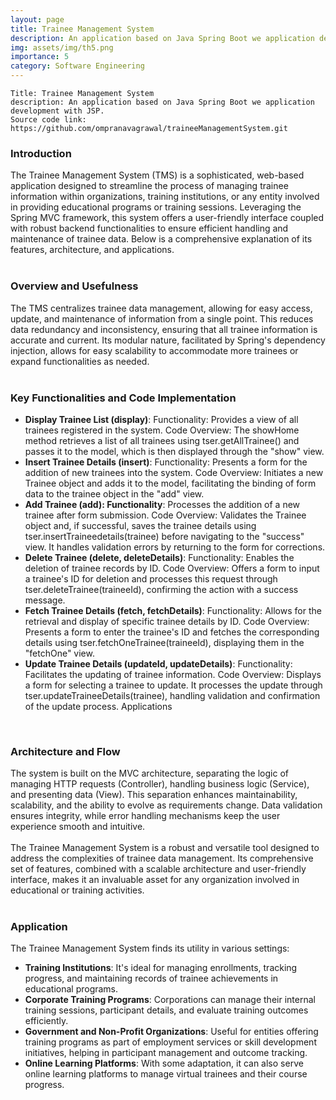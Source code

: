 ```yaml
---
layout: page
title: Trainee Management System
description: An application based on Java Spring Boot we application development with JSP.
img: assets/img/th5.png
importance: 5
category: Software Engineering
---
```


    Title: Trainee Management System
    description: An application based on Java Spring Boot we application development with JSP.
    Source code link: https://github.com/ompranavagrawal/traineeManagementSystem.git

<div class="row"><h3>Introduction</h3></div>
<div class="row">
    The Trainee Management System (TMS) is a sophisticated, web-based application designed to streamline the process of managing trainee information within organizations, training institutions, or any entity involved in providing educational programs or training sessions. Leveraging the Spring MVC framework, this system offers a user-friendly interface coupled with robust backend functionalities to ensure efficient handling and maintenance of trainee data. Below is a comprehensive explanation of its features, architecture, and applications.
</div><br>
<div class="row"><h3>Overview and Usefulness</h3></div>
<div class="row">
    The TMS centralizes trainee data management, allowing for easy access, update, and maintenance of information from a single point. This reduces data redundancy and inconsistency, ensuring that all trainee information is accurate and current. Its modular nature, facilitated by Spring's dependency injection, allows for easy scalability to accommodate more trainees or expand functionalities as needed.
</div><br>
<div class="row"><h3>Key Functionalities and Code Implementation</h3></div>
<div class="row">
    <ul>
        <li><b>Display Trainee List (display)</b>: Functionality: Provides a view of all trainees registered in the system. Code Overview: The showHome method retrieves a list of all trainees using tser.getAllTrainee() and passes it to the model, which is then displayed through the "show" view.</li>
        <li><b>Insert Trainee Details (insert)</b>: Functionality: Presents a form for the addition of new trainees into the system. Code Overview: Initiates a new Trainee object and adds it to the model, facilitating the binding of form data to the trainee object in the "add" view.</li>
        <li><b>Add Trainee (add): Functionality</b>: Processes the addition of a new trainee after form submission. Code Overview: Validates the Trainee object and, if successful, saves the trainee details using tser.insertTraineedetails(trainee) before navigating to the "success" view. It handles validation errors by returning to the form for corrections.</li>
        <li><b>Delete Trainee (delete, deleteDetails)</b>: Functionality: Enables the deletion of trainee records by ID. Code Overview: Offers a form to input a trainee's ID for deletion and processes this request through tser.deleteTrainee(traineeId), confirming the action with a success message.</li>
        <li><b>Fetch Trainee Details (fetch, fetchDetails)</b>: Functionality: Allows for the retrieval and display of specific trainee details by ID. Code Overview: Presents a form to enter the trainee's ID and fetches the corresponding details using tser.fetchOneTrainee(traineeId), displaying them in the "fetchOne" view.</li>
        <li><b>Update Trainee Details (updateId, updateDetails)</b>: Functionality: Facilitates the updating of trainee information. Code Overview: Displays a form for selecting a trainee to update. It processes the update through tser.updateTraineeDetails(trainee), handling validation and confirmation of the update process. Applications</li>
    </ul>
</div><br>
<div class="row"><h3>Architecture and Flow</h3></div>
<div class="row">
    The system is built on the MVC architecture, separating the logic of managing HTTP requests (Controller), handling business logic (Service), and presenting data (View). This separation enhances maintainability, scalability, and the ability to evolve as requirements change. Data validation ensures integrity, while error handling mechanisms keep the user experience smooth and intuitive.
</div><br>
<div class="row">
    The Trainee Management System is a robust and versatile tool designed to address the complexities of trainee data management. Its comprehensive set of features, combined with a scalable architecture and user-friendly interface, makes it an invaluable asset for any organization involved in educational or training activities.
</div><br>
<div class="row"><h3>Application</h3></div>
<div class="row">
The Trainee Management System finds its utility in various settings:
    <ul>
        <li><b>Training Institutions</b>: It's ideal for managing enrollments, tracking progress, and maintaining records of trainee achievements in educational programs.</li>
        <li><b>Corporate Training Programs</b>: Corporations can manage their internal training sessions, participant details, and evaluate training outcomes efficiently.</li>
        <li><b>Government and Non-Profit Organizations</b>: Useful for entities offering training programs as part of employment services or skill development initiatives, helping in participant management and outcome tracking.</li>
        <li><b>Online Learning Platforms</b>: With some adaptation, it can also serve online learning platforms to manage virtual trainees and their course progress.</li>
    </ul>
</div><br>
